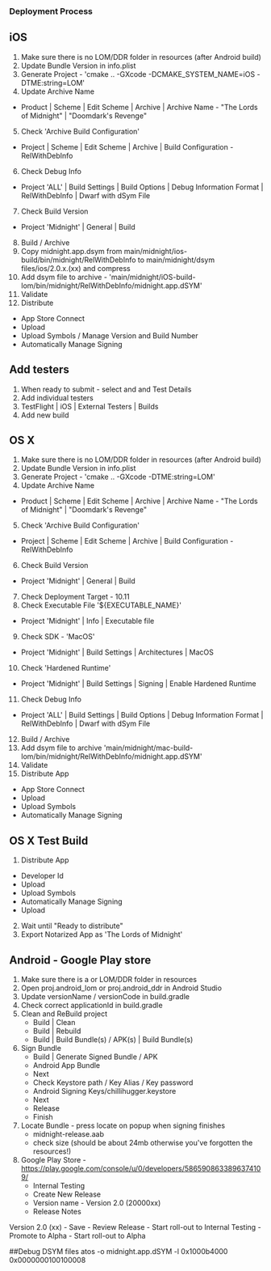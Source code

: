 ### Deployment Process

## iOS
1. Make sure there is no LOM/DDR folder in resources (after Android build)
2. Update Bundle Version in info.plist
3. Generate Project - 'cmake .. -GXcode -DCMAKE_SYSTEM_NAME=iOS -DTME:string=LOM'
4. Update Archive Name
  - Product | Scheme | Edit Scheme | Archive | Archive Name - "The Lords of Midnight" | "Doomdark's Revenge"
5. Check 'Archive Build Configuration'
  - Project | Scheme | Edit Scheme | Archive | Build Configuration - RelWithDebInfo  
6. Check Debug Info
  - Project 'ALL' | Build Settings | Build Options | Debug Information Format | RelWithDebInfo | Dwarf with dSym File
7. Check Build Version
  - Project 'Midnight' | General | Build
8. Build / Archive
9. Copy midnight.app.dsym from main/midnight/ios-build/bin/midnight/RelWithDebInfo to main/midnight/dsym files/ios/2.0.x.(xx) and compress
10. Add dsym file to archive - 'main/midnight/iOS-build-lom/bin/midnight/RelWithDebInfo/midnight.app.dSYM'
11. Validate
12. Distribute
  - App Store Connect
  - Upload
  - Upload Symbols / Manage Version and Build Number
  - Automatically Manage Signing


## Add testers
1. When ready to submit - select and and Test Details
2. Add individual testers
3. TestFlight | iOS | External Testers | Builds
4. Add new build

## OS X
1. Make sure there is no LOM/DDR folder in resources (after Android build)
2. Update Bundle Version in info.plist
3. Generate Project - 'cmake .. -GXcode -DTME:string=LOM'
4. Update Archive Name
  - Product | Scheme | Edit Scheme | Archive | Archive Name - "The Lords of Midnight" | "Doomdark's Revenge"
5. Check 'Archive Build Configuration'
  - Project | Scheme | Edit Scheme | Archive | Build Configuration - RelWithDebInfo  
6. Check Build Version
  - Project 'Midnight' | General | Build
7. Check Deployment Target - 10.11
8. Check Executable File '${EXECUTABLE_NAME}'
  - Project 'Midnight' | Info | Executable file
9. Check SDK - 'MacOS'
  - Project 'Midnight' | Build Settings | Architectures | MacOS
10. Check 'Hardened Runtime'
  - Project 'Midnight' | Build Settings | Signing | Enable Hardened Runtime
11. Check Debug Info
  - Project 'ALL' | Build Settings | Build Options | Debug Information Format | RelWithDebInfo | Dwarf with dSym File
12. Build / Archive
13. Add dsym file to archive 'main/midnight/mac-build-lom/bin/midnight/RelWithDebInfo/midnight.app.dSYM'
14. Validate
15. Distribute App
  - App Store Connect
  - Upload
  - Upload Symbols
  - Automatically Manage Signing

## OS X Test Build
1. Distribute App
  - Developer Id
  - Upload
  - Upload Symbols
  - Automatically Manage Signing
  - Upload
2. Wait until "Ready to distribute"
3. Export Notarized App as 'The Lords of Midnight'

## Android - Google Play store
1. Make sure there is a or LOM/DDR folder in resources
2. Open proj.android_lom or proj.android_ddr in Android Studio
3. Update versionName / versionCode in build.gradle
4. Check correct applicationId in build.gradle
5. Clean and ReBuild project
    - Build | Clean
    - Build | Rebuild
    - Build | Build Bundle(s) / APK(s) | Build Bundle(s)
8. Sign Bundle
    - Build | Generate Signed Bundle / APK
    - Android App Bundle
    - Next
    - Check Keystore path / Key Alias / Key password
    - Android Signing Keys/chillihugger.keystore
    - Next
    - Release
    - Finish
9. Locate Bundle - press locate on popup when signing finishes
    - midnight-release.aab
    - check size (should be about 24mb otherwise you've forgotten the resources!)
10. Google Play Store - https://play.google.com/console/u/0/developers/5865908633896374109/
    - Internal Testing
    - Create New Release
    - Version name - Version 2.0 (20000xx)
    - Release Notes
<en-GB>
Version 2.0 (xx)
</en-GB>
    - Save
    - Review Release
    - Start roll-out to Internal Testing
    - Promote to Alpha
    - Start roll-out to Alpha


##Debug DSYM files
atos -o midnight.app.dSYM -l 0x1000b4000 0x0000000100100008
